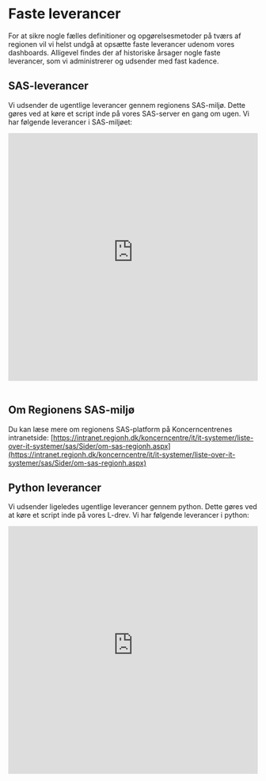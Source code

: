 # Faste leverancer

For at sikre nogle fælles definitioner og opgørelsesmetoder på tværs af regionen vil vi helst undgå at opsætte faste leverancer udenom vores dashboards. Alligevel findes der af historiske årsager nogle faste leverancer, som vi administrerer og udsender med fast kadence.

## SAS-leverancer
Vi udsender de ugentlige leverancer gennem regionens SAS-miljø. Dette gøres ved at køre et script inde på vores SAS-server en gang om ugen. Vi har følgende leverancer i SAS-miljøet:

<center>
<iframe width="100%" height="500" frameborder="0" scrolling="no" src="https://regionh-my.sharepoint.com/personal/stefan_sajin-henningsen_regionh_dk/_layouts/15/Doc.aspx?sourcedoc={02a46bb1-7043-4b78-9d3e-cfe7173804d9}&action=embedview&wdAllowInteractivity=False&Item=Tabel1&wdHideGridlines=True&wdInConfigurator=True&wdInConfigurator=True"></iframe>
</center>
<br>

## Om Regionens SAS-miljø
Du kan læse mere om regionens SAS-platform på Koncerncentrenes intranetside:
[https://intranet.regionh.dk/koncerncentre/it/it-systemer/liste-over-it-systemer/sas/Sider/om-sas-regionh.aspx](https://intranet.regionh.dk/koncerncentre/it/it-systemer/liste-over-it-systemer/sas/Sider/om-sas-regionh.aspx)


## Python leverancer
Vi udsender ligeledes ugentlige leverancer gennem python. Dette gøres ved at køre et script inde på vores L-drev. Vi har følgende leverancer i python:
<center>
<iframe width="100%" height="500" frameborder="0" scrolling="no" src="https://regionh-my.sharepoint.com/:x:/r/personal/casper_kian_bresdahl_ibsen_regionh_dk/_layouts/15/Doc.aspx?sourcedoc=%7BCF3BE1D8-92B6-4003-94FC-891E03DAD9AA%7D&file=PythonLeverancer%202.xlsx&action=default&mobileredirect=true&ct=1709799056867&wdOrigin=OFFICECOM-WEB.START.EDGEWORTH&cid=bf274330-3759-4655-ad28-1380192a7a9b&wdPreviousSessionSrc=HarmonyWeb&wdPreviousSession=f95b9cf5-840d-4588-9c4b-1659741abc46"></iframe>
</center>
